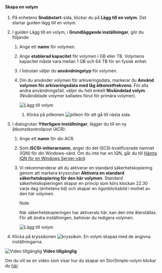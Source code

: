 <!--author=SharS last changed: 02/04/2016-->

#### <a name="to-create-a-volume"></a>Skapa en volym
1. På enhetens **Snabbstart**-sida, klickar du på **Lägg till en volym**. Det startar guiden lägg till en volym.
2. I guiden Lägg till en volym, i **Grundläggande inställningar**, gör du följande:
   
   1. Ange ett **namn** för volymen.
   2. Ange **etablerad kapacitet** för volymen i GB eller TB. Volymens kapacitet måste vara mellan 1 GB och 64 TB för en fysisk enhet.
   3. I listrutan väljer du **användningstyp** för volymen. 
   4. Om du använder volymen för arkiveringsdata, markerar du **Använd volymen för arkiveringsdata med låg åtkomstfrekvens**. För alla andra användningsfall, väljer du helt enkelt **Nivåindelad volym**. (Nivåindelade volymer kallades förut för primära volymer).
      
        ![Lägg till volym](./media/storsimple-create-volume/ScreenshotUpdate1VolumeFlow.png)
      
      1. Klicka på pilikonen ![pilikon](./media/storsimple-create-volume/HCS_ArrowIcon-include.png) för att gå till nästa sida.
3. I dialogrutan **Ytterligare inställningar**, lägger du till en ny åtkomstkontrollpost (ACR):
   
   1. Ange ett **namn** för din ACR.
   2. Som **iSCSI-initierarnamn**, anger du det iSCSI-kvalificerade namnet (IQN) för din Windows-värd. Om du inte har en IQN, går du till [Hämta IQN för en Windows Server-värd](#get-the-iqn-of-a-windows-server-host).
   3. Vi rekommenderar att du aktiverar en standard säkerhetskopiering genom att markera kryssrutan **Aktivera en standard säkerhetskopiering för den här volymen**. Standard säkerhetskopieringen skapar en princip som körs klockan 22.30 varje dag (enhetens tid) och skapar en ögonblicksbild i molnet av den här volymen.
      
      > [!NOTE]
      > När säkerhetskopieringen har aktiverats här, kan den inte återställas. För att ändra inställningen, behöver du redigera volymen.
      > 
      > 
      
        ![Lägg till volym](./media/storsimple-create-volume/AddVolume2-include.png)
4. Klicka på kryssikonen ![kryssikon](./media/storsimple-create-volume/HCS_CheckIcon-include.png). En volym skapas med de angivna inställningarna.

![Video tillgänglig](./media/storsimple-create-volume/Video_icon.png) **Video tillgänglig**

Om du vill se en video som visar hur du skapar en StorSimple-volym klickar du [här](https://azure.microsoft.com/documentation/videos/create-a-storsimple-volume/).

